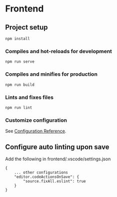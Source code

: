 # Frontend

## Project setup
```
npm install
```

### Compiles and hot-reloads for development
```
npm run serve
```

### Compiles and minifies for production
```
npm run build
```

### Lints and fixes files
```
npm run lint
```

### Customize configuration
See [Configuration Reference](https://cli.vuejs.org/config/).



## Configure auto linting upon save
Add the following in frontend/.vscode/settings.json
```
{
    ... other configurations
    "editor.codeActionsOnSave": {
        "source.fixAll.eslint": true 
    }
}
```

